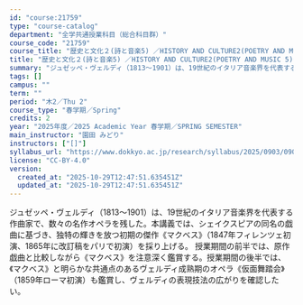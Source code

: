 ```yaml
---
id: "course:21759"
type: "course-catalog"
department: "全学共通授業科目（総合科目群）"
course_code: "21759"
course_title: "歴史と文化２(詩と音楽5) ／HISTORY AND CULTURE2(POETRY AND MUSIC 5)"
title: "歴史と文化２(詩と音楽5) ／HISTORY AND CULTURE2(POETRY AND MUSIC 5)"
summary: "ジュゼッペ・ヴェルディ（1813～1901）は、19世紀のイタリア音楽界を代表する作曲家で、数々の名作オペラを残した。本講義では、シェイクスピアの同名の戯曲に基づき、独特の輝きを放つ初期の傑作《マクベス》（1847年フィレンツェ初演、186…"
tags: []
campus: ""
term: ""
period: "木2／Thu 2"
course_type: "春学期／Spring"
credits: 2
year: "2025年度／2025 Academic Year 春学期／SPRING SEMESTER"
main_instructor: "園田 みどり"
instructors: ["[]"]
syllabus_url: "https://www.dokkyo.ac.jp/research/syllabus/2025/0903/0903_21759_ja_JP.html"
license: "CC-BY-4.0"
version:
  created_at: "2025-10-29T12:47:51.635451Z"
  updated_at: "2025-10-29T12:47:51.635451Z"
---
```

ジュゼッペ・ヴェルディ（1813～1901）は、19世紀のイタリア音楽界を代表する作曲家で、数々の名作オペラを残した。本講義では、シェイクスピアの同名の戯曲に基づき、独特の輝きを放つ初期の傑作《マクベス》（1847年フィレンツェ初演、1865年に改訂稿をパリで初演）を採り上げる。 授業期間の前半では、原作戯曲と比較しながら《マクベス》を注意深く鑑賞する。授業期間の後半では、《マクベス》と明らかな共通点のあるヴェルディ成熟期のオペラ《仮面舞踏会》（1859年ローマ初演）も鑑賞し、ヴェルディの表現技法の広がりを確認したい。
